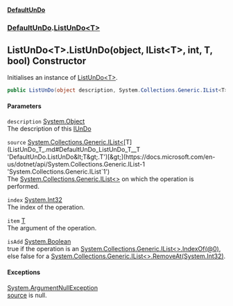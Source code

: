 #### [DefaultUnDo](DefaultUnDo.md 'DefaultUnDo')
### [DefaultUnDo](DefaultUnDo.md#DefaultUnDo 'DefaultUnDo').[ListUnDo&lt;T&gt;](ListUnDo_T_.md 'DefaultUnDo.ListUnDo&lt;T&gt;')
## ListUnDo&lt;T&gt;.ListUnDo(object, IList&lt;T&gt;, int, T, bool) Constructor
Initialises an instance of [ListUnDo&lt;T&gt;](ListUnDo_T_.md 'DefaultUnDo.ListUnDo&lt;T&gt;').  
```csharp
public ListUnDo(object description, System.Collections.Generic.IList<T> source, int index, T item, bool isAdd);
```
#### Parameters
<a name='DefaultUnDo_ListUnDo_T__ListUnDo(object_System_Collections_Generic_IList_T__int_T_bool)_description'></a>
`description` [System.Object](https://docs.microsoft.com/en-us/dotnet/api/System.Object 'System.Object')  
The description of this [IUnDo](IUnDo.md 'DefaultUnDo.IUnDo')
  
<a name='DefaultUnDo_ListUnDo_T__ListUnDo(object_System_Collections_Generic_IList_T__int_T_bool)_source'></a>
`source` [System.Collections.Generic.IList&lt;](https://docs.microsoft.com/en-us/dotnet/api/System.Collections.Generic.IList-1 'System.Collections.Generic.IList`1')[T](ListUnDo_T_.md#DefaultUnDo_ListUnDo_T__T 'DefaultUnDo.ListUnDo&lt;T&gt;.T')[&gt;](https://docs.microsoft.com/en-us/dotnet/api/System.Collections.Generic.IList-1 'System.Collections.Generic.IList`1')  
The [System.Collections.Generic.IList&lt;&gt;](https://docs.microsoft.com/en-us/dotnet/api/System.Collections.Generic.IList-1 'System.Collections.Generic.IList`1') on which the operation is performed.
  
<a name='DefaultUnDo_ListUnDo_T__ListUnDo(object_System_Collections_Generic_IList_T__int_T_bool)_index'></a>
`index` [System.Int32](https://docs.microsoft.com/en-us/dotnet/api/System.Int32 'System.Int32')  
The index of the operation.
  
<a name='DefaultUnDo_ListUnDo_T__ListUnDo(object_System_Collections_Generic_IList_T__int_T_bool)_item'></a>
`item` [T](ListUnDo_T_.md#DefaultUnDo_ListUnDo_T__T 'DefaultUnDo.ListUnDo&lt;T&gt;.T')  
The argument of the operation.
  
<a name='DefaultUnDo_ListUnDo_T__ListUnDo(object_System_Collections_Generic_IList_T__int_T_bool)_isAdd'></a>
`isAdd` [System.Boolean](https://docs.microsoft.com/en-us/dotnet/api/System.Boolean 'System.Boolean')  
true if the operation is an [System.Collections.Generic.IList&lt;&gt;.IndexOf(@0)](https://docs.microsoft.com/en-us/dotnet/api/System.Collections.Generic.IList-1.IndexOf#System_Collections_Generic_IList_1_IndexOf__0_ 'System.Collections.Generic.IList`1.IndexOf(`0)'), else false for a [System.Collections.Generic.IList&lt;&gt;.RemoveAt(System.Int32)](https://docs.microsoft.com/en-us/dotnet/api/System.Collections.Generic.IList-1.RemoveAt#System_Collections_Generic_IList_1_RemoveAt_System_Int32_ 'System.Collections.Generic.IList`1.RemoveAt(System.Int32)').
  
#### Exceptions
[System.ArgumentNullException](https://docs.microsoft.com/en-us/dotnet/api/System.ArgumentNullException 'System.ArgumentNullException')  
[source](ListUnDo_T__ListUnDo(object_IList_T__int_T_bool).md#DefaultUnDo_ListUnDo_T__ListUnDo(object_System_Collections_Generic_IList_T__int_T_bool)_source 'DefaultUnDo.ListUnDo&lt;T&gt;.ListUnDo(object, System.Collections.Generic.IList&lt;T&gt;, int, T, bool).source') is null.

